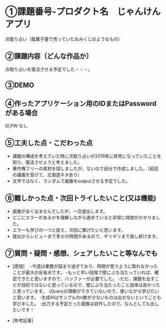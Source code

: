 # ①課題番号-プロダクト名　じゃんけんアプリ

点取り占い（駄菓子屋で売っていたおみくじのようなもの）

## ②課題内容（どんな作品か）

点取り占いを復活させる予定でした・・・。

## ③DEMO


## ④作ったアプリケーション用のIDまたはPasswordがある場合

ID,PW なし

## ⑤工夫した点・こだわった点

- 課題の構成を考えていた時に点取り占いが2016年に終売になっていたことを知り、復活させようと考えました。
- 著作権フリーの素材を探しましたが、ないので自分で作成しました。（前回の講義を受けて、北海道ネタあり）
- 文字ではなく、ランダムで画像をoutputさせる予定でした。

## ⑥難しかった点・次回トライしたいこと(又は機能)

- 画像が全く出ませんでしたが、一旦提出します。
- どこにエラーがあるかを理解しながら進めていると非常に時間がかかりました。
- エラーも学びの一つと捉え、次回に繋げたいと思います。
- 提出からレビューまで多少の時間があるので、ギリギリまで直し続けます。

## ⑦質問・疑問・感想、シェアしたいこと等なんでも

- [感想]　
  -今週は業務が詰まり過ぎており、時間が思うように取れなかったことが最大の反省点です。
  -もっと早い段階で壁にぶち当たっていれば、確認できたと思いますので、バッファーが必要でした。
  -ただ、課題を出すことが目的ではないと思っているので、壁にぶち当たったこと自体は良かったと思っています。
  -jQueryの理解ができていないので、使いながら学びたいと思います。
  -生成AIはサンプルのn数が少ないものは出せないということも学びました。
  -出力する予定だった画像は自作したので、なんとしても出したいです！

- [参考記事]

